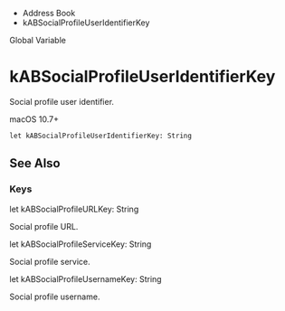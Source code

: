 

- Address Book
-  kABSocialProfileUserIdentifierKey 

Global Variable

# kABSocialProfileUserIdentifierKey

Social profile user identifier.

macOS 10.7+

``` source
let kABSocialProfileUserIdentifierKey: String
```

## See Also

### Keys

let kABSocialProfileURLKey: String

Social profile URL.

let kABSocialProfileServiceKey: String

Social profile service.

let kABSocialProfileUsernameKey: String

Social profile username.

